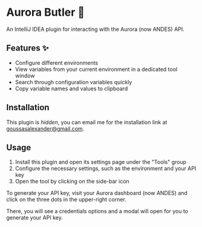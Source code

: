 # Aurora Butler 🌅

An IntelliJ IDEA plugin for interacting with the Aurora (now ANDES) API.

## Features ✨

- Configure different environments
- View variables from your current environment in a dedicated tool window
- Search through configuration variables quickly
- Copy variable names and values to clipboard

## Installation

This plugin is _hidden_, you can email me for the installation link at goussasalexander@gmail.com.

## Usage

1. Install this plugin and open its settings page under the "Tools" group
2. Configure the necessary settings, such as the environment and your API key
3. Open the tool by clicking on the side-bar icon

To generate your API key, visit your Aurora dashboard (now ANDES) and click on the three dots in the upper-right corner.

There, you will see a credentials options and a modal will open for you to generate your API key.
